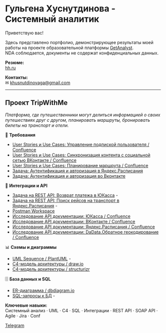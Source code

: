 # Гульгена Хуснутдинова - Системный аналитик

Приветствую вас!

Здесь представлено портфолио, демонстрирующее результаты моей работы на проекте образовательной платформы [GetAnalyst](https://getanalyst.ru).  
NDA соблюдается, документы не содержат конфиденциальных данных.

**Резюме:**  
[hh.ru](https://hh.ru/resume/c8fc3706ff0efbeda10039ed1f305a67693973)

**Контакты:**  
✉ khusnutdinovaga@gmail.com

---

## Проект TripWithMe
*Платформа, где путешественники могут делиться информацией о своих путешествиях друг с другом, планировать маршруты, бронировать билеты на транспорт и отели.*

📄 **Требования**
- [User Stories и Use Cases: Управление подпиской пользователя / Confluence](https://github.com/aneglug/Gulgena-Khusnutdinova/blob/main/1.1%20US%2BUC%20для%20управления%20подпиской%20пользователя%20(ЮКасса)%20(без%20детализации).pdf)
- [User Stories и Use Cases: Синхронизация контента с социальной сетью ВКонтакте / Confluence](https://github.com/aneglug/Gulgena-Khusnutdinova/blob/main/1.2%20US%2BUC%20для%20синхронизации%20контента%20с%20социальной%20сетью%20ВКонтакте%20(без%20детализации).pdf)
- [User Stories и Use Cases: Планирование маршрута / Confluence](https://github.com/aneglug/Gulgena-Khusnutdinova/blob/main/1.3%20US%2BUC%20для%20планирования%20маршрута%20(Яндекс.Расписания%2C%20DaData)%20(без%20детализации).pdf)
- [Задача: Аутентификация и авторизация в Яндекс.Расписания](https://github.com/aneglug/Gulgena-Khusnutdinova/blob/main/6.1%20Конфигурации%20%2B%20Аутентификация%20и%20авторизация%20в%20Яндекс.Расписания.pdf)
- [Задача: Аутентификация и авторизация во Вконтакте](https://github.com/aneglug/Gulgena-Khusnutdinova/blob/main/6.2%20Конфигурации%20%2B%20Аутентификация%20и%20авторизация%20во%20Вконтакте.pdf)

🔗 **Интеграции и API**
- [Задача на REST API: Возврат платежа в ЮКасса]() -
- [Задача на REST API: Поиск рейсов на транспорт в Яндекс.Расписания]() -
- [Postman Workspace](https://www.postman.com/gulgena-6389764/workspace/gulgena-s-workspace-ga)
- [Исследование API документации: ЮКасса / Confluence](https://github.com/aneglug/Gulgena-Khusnutdinova/blob/main/2.1%20ЮКасса%20-%20исследование%20API%20документации.pdf)
- [Исследование API документации: ВКонтакте / Confluence](https://github.com/aneglug/Gulgena-Khusnutdinova/blob/main/2.2%20ВКонтакте%20-%20исследование%20API%20документации.pdf)
- [Исследование API документации: Яндекс.Расписания / Confluence](https://github.com/aneglug/Gulgena-Khusnutdinova/blob/main/2.3%20Яндекс.Расписания%20-%20исследование%20API%20документации.pdf)
- [Исследование API документации: DaData.Обратное геокодирование / Confluence](https://github.com/aneglug/Gulgena-Khusnutdinova/blob/main/2.4%20DaData.Обратное%20геокодирование%20-%20исследование%20API%20документации.pdf)

📊 **Схемы и диаграммы**
- [UML Sequence / PlantUML]() -
- [C4-модель архитектуры / draw.io](https://github.com/aneglug/Gulgena-Khusnutdinova/wiki/C4-(draw.io))
- [C4-модель архитектуры / structurizr](https://github.com/aneglug/Gulgena-Khusnutdinova/wiki/C4-(structurizr))

🗄 **База данных и SQL**
- [ER-диаграмма / dbdiagram.io](https://github.com/aneglug/Gulgena-Khusnutdinova/wiki/ER-(dbdiagram.io))
- [SQL-запросы к БД]() -

**Ключевые навыки:**  
Системный анализ · UML · C4 · SQL · Интеграции · REST API · SOAP API · Agile · Jira · Conf

[Telegram](https://t.me/kh_gulgena)
